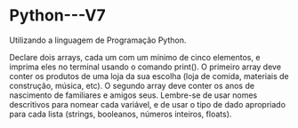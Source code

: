 # Python---V7
Utilizando a linguagem de Programação Python. 

Declare dois arrays, cada um com um mínimo de cinco elementos, e imprima eles no terminal usando o comando print(). O primeiro array deve conter os produtos de uma loja da sua escolha (loja de comida, materiais de construção, música, etc). O segundo array deve conter os anos de nascimento de familiares e amigos seus. Lembre-se de usar nomes descritivos para nomear cada variável, e de usar o tipo de dado apropriado para cada lista (strings, booleanos, números inteiros, floats). 
